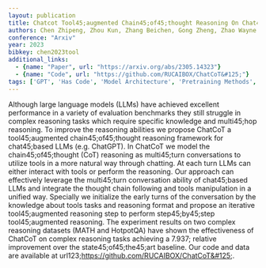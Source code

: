 ```yaml
---
layout: publication
title: Chatcot Tool45;augmented Chain45;of45;thought Reasoning On Chat45;based Large Language Models
authors: Chen Zhipeng, Zhou Kun, Zhang Beichen, Gong Zheng, Zhao Wayne Xin, Wen Ji-rong
conference: "Arxiv"
year: 2023
bibkey: chen2023tool
additional_links:
  - {name: "Paper", url: "https://arxiv.org/abs/2305.14323"}
  - {name: "Code", url: "https://github.com/RUCAIBOX/ChatCoT&#125;"}
tags: ['GPT', 'Has Code', 'Model Architecture', 'Pretraining Methods', 'RAG', 'Reinforcement Learning', 'Tools']
---
```

Although large language models (LLMs) have achieved excellent performance in a variety of evaluation benchmarks they still struggle in complex reasoning tasks which require specific knowledge and multi45;hop reasoning. To improve the reasoning abilities we propose ChatCoT a tool45;augmented chain45;of45;thought reasoning framework for chat45;based LLMs (e.g. ChatGPT). In ChatCoT we model the chain45;of45;thought (CoT) reasoning as multi45;turn conversations to utilize tools in a more natural way through chatting. At each turn LLMs can either interact with tools or perform the reasoning. Our approach can effectively leverage the multi45;turn conversation ability of chat45;based LLMs and integrate the thought chain following and tools manipulation in a unified way. Specially we initialize the early turns of the conversation by the knowledge about tools tasks and reasoning format and propose an iterative tool45;augmented reasoning step to perform step45;by45;step tool45;augmented reasoning. The experiment results on two complex reasoning datasets (MATH and HotpotQA) have shown the effectiveness of ChatCoT on complex reasoning tasks achieving a 7.937; relative improvement over the state45;of45;the45;art baseline. Our code and data are available at url123;https://github.com/RUCAIBOX/ChatCoT&#125;.
